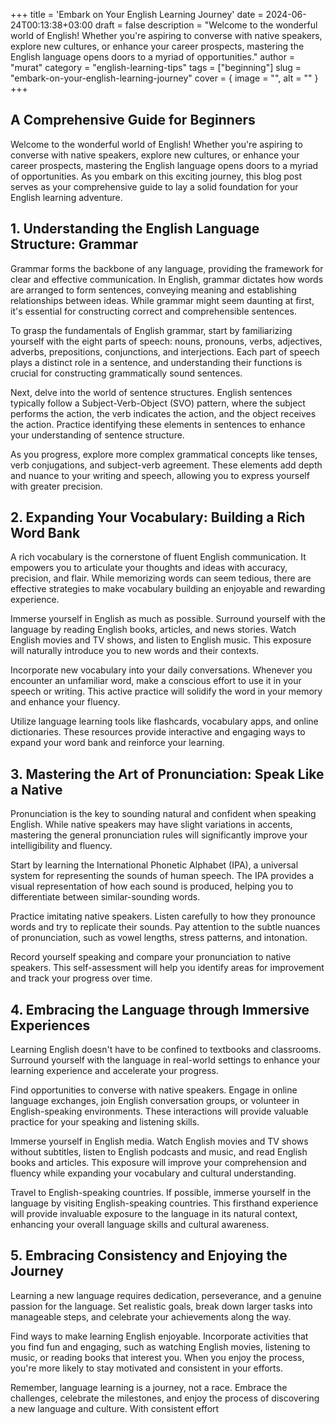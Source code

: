 +++
title = 'Embark on Your English Learning Journey'
date = 2024-06-24T00:13:38+03:00
draft = false
description = "Welcome to the wonderful world of English! Whether you're aspiring to converse with native speakers, explore new cultures, or enhance your career prospects, mastering the English language opens doors to a myriad of opportunities."
author = "murat"
category = "english-learning-tips"
tags = ["beginning"]
slug = "embark-on-your-english-learning-journey"
cover = { image = "", alt = "" }
+++



## A Comprehensive Guide for Beginners
Welcome to the wonderful world of English! Whether you're aspiring to converse with native speakers, explore new cultures, or enhance your career prospects, mastering the English language opens doors to a myriad of opportunities. As you embark on this exciting journey, this blog post serves as your comprehensive guide to lay a solid foundation for your English learning adventure.

## 1. Understanding the English Language Structure: Grammar
Grammar forms the backbone of any language, providing the framework for clear and effective communication. In English, grammar dictates how words are arranged to form sentences, conveying meaning and establishing relationships between ideas. While grammar might seem daunting at first, it's essential for constructing correct and comprehensible sentences.

To grasp the fundamentals of English grammar, start by familiarizing yourself with the eight parts of speech: nouns, pronouns, verbs, adjectives, adverbs, prepositions, conjunctions, and interjections. Each part of speech plays a distinct role in a sentence, and understanding their functions is crucial for constructing grammatically sound sentences.

Next, delve into the world of sentence structures. English sentences typically follow a Subject-Verb-Object (SVO) pattern, where the subject performs the action, the verb indicates the action, and the object receives the action. Practice identifying these elements in sentences to enhance your understanding of sentence structure.

As you progress, explore more complex grammatical concepts like tenses, verb conjugations, and subject-verb agreement. These elements add depth and nuance to your writing and speech, allowing you to express yourself with greater precision.

## 2. Expanding Your Vocabulary: Building a Rich Word Bank
A rich vocabulary is the cornerstone of fluent English communication. It empowers you to articulate your thoughts and ideas with accuracy, precision, and flair. While memorizing words can seem tedious, there are effective strategies to make vocabulary building an enjoyable and rewarding experience.

Immerse yourself in English as much as possible. Surround yourself with the language by reading English books, articles, and news stories. Watch English movies and TV shows, and listen to English music. This exposure will naturally introduce you to new words and their contexts.

Incorporate new vocabulary into your daily conversations. Whenever you encounter an unfamiliar word, make a conscious effort to use it in your speech or writing. This active practice will solidify the word in your memory and enhance your fluency.

Utilize language learning tools like flashcards, vocabulary apps, and online dictionaries. These resources provide interactive and engaging ways to expand your word bank and reinforce your learning.

## 3. Mastering the Art of Pronunciation: Speak Like a Native
Pronunciation is the key to sounding natural and confident when speaking English. While native speakers may have slight variations in accents, mastering the general pronunciation rules will significantly improve your intelligibility and fluency.

Start by learning the International Phonetic Alphabet (IPA), a universal system for representing the sounds of human speech. The IPA provides a visual representation of how each sound is produced, helping you to differentiate between similar-sounding words.

Practice imitating native speakers. Listen carefully to how they pronounce words and try to replicate their sounds. Pay attention to the subtle nuances of pronunciation, such as vowel lengths, stress patterns, and intonation.

Record yourself speaking and compare your pronunciation to native speakers. This self-assessment will help you identify areas for improvement and track your progress over time.

## 4. Embracing the Language through Immersive Experiences
Learning English doesn't have to be confined to textbooks and classrooms. Surround yourself with the language in real-world settings to enhance your learning experience and accelerate your progress.

Find opportunities to converse with native speakers. Engage in online language exchanges, join English conversation groups, or volunteer in English-speaking environments. These interactions will provide valuable practice for your speaking and listening skills.

Immerse yourself in English media. Watch English movies and TV shows without subtitles, listen to English podcasts and music, and read English books and articles. This exposure will improve your comprehension and fluency while expanding your vocabulary and cultural understanding.

Travel to English-speaking countries. If possible, immerse yourself in the language by visiting English-speaking countries. This firsthand experience will provide invaluable exposure to the language in its natural context, enhancing your overall language skills and cultural awareness.

## 5. Embracing Consistency and Enjoying the Journey
Learning a new language requires dedication, perseverance, and a genuine passion for the language. Set realistic goals, break down larger tasks into manageable steps, and celebrate your achievements along the way.

Find ways to make learning English enjoyable. Incorporate activities that you find fun and engaging, such as watching English movies, listening to music, or reading books that interest you. When you enjoy the process, you're more likely to stay motivated and consistent in your efforts.

Remember, language learning is a journey, not a race. Embrace the challenges, celebrate the milestones, and enjoy the process of discovering a new language and culture. With consistent effort
